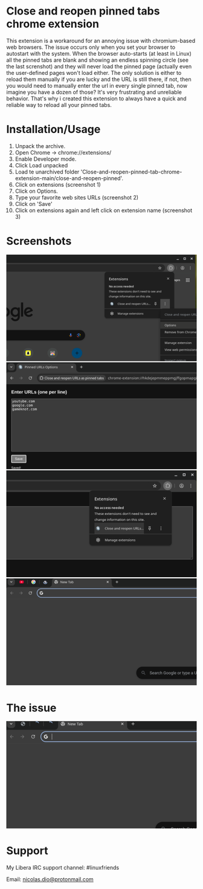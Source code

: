 # Close and reopen pinned tabs chrome extension
This extension is a workaround for an annoying issue with chromium-based web browsers. The issue occurs only when you set your browser to autostart with the system. When the browser auto-starts (at least in Linux) all the pinned tabs are blank and showing an endless spinning circle (see the last screnshot) and they will never load the pinned page (actually even the user-defined pages won't load either. The only solution is either to reload them manually if you are lucky and the URL is still there, if not, then you would need to manually enter the url in every single pinned tab, now imagine you have a dozen of those? It's very frustrating and unreliable behavior. That's why i created this extension to always have a quick and reliable way to reload all your pinned tabs.

# Installation/Usage
 1. Unpack the archive.
 2. Open Chrome → chrome://extensions/
 3. Enable Developer mode.
 4. Click Load unpacked
 5. Load te unarchived folder 'Close-and-reopen-pinned-tab-chrome-extension-main/close-and-reopen-pinned'.
 6. Click on extensions (screenshot 1)
 7. Click on Options.
 8. Type your favorite web sites URLs (screenshot 2)
 9. Click on 'Save'
 10. Click on extensions again and left click on extension name (screenshot 3)

# Screenshots

![Alt text](https://github.com/DiogenesN/Close-and-reopen-pinned-tab-chrome-extension/blob/main/1.png)
![Alt text](https://github.com/DiogenesN/Close-and-reopen-pinned-tab-chrome-extension/blob/main/2.png)
![Alt text](https://github.com/DiogenesN/Close-and-reopen-pinned-tab-chrome-extension/blob/main/3.png)
![Alt text](https://github.com/DiogenesN/Close-and-reopen-pinned-tab-chrome-extension/blob/main/4.png)

# The issue
![Alt text](https://github.com/DiogenesN/Close-and-reopen-pinned-tab-chrome-extension/blob/main/5.png)

# Support

   My Libera IRC support channel: #linuxfriends
   
   Email: nicolas.dio@protonmail.com

